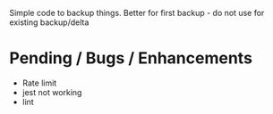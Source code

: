 Simple code to backup things. Better for first backup - do not use for existing backup/delta

# Pending / Bugs / Enhancements

- Rate limit
- jest not working
- lint